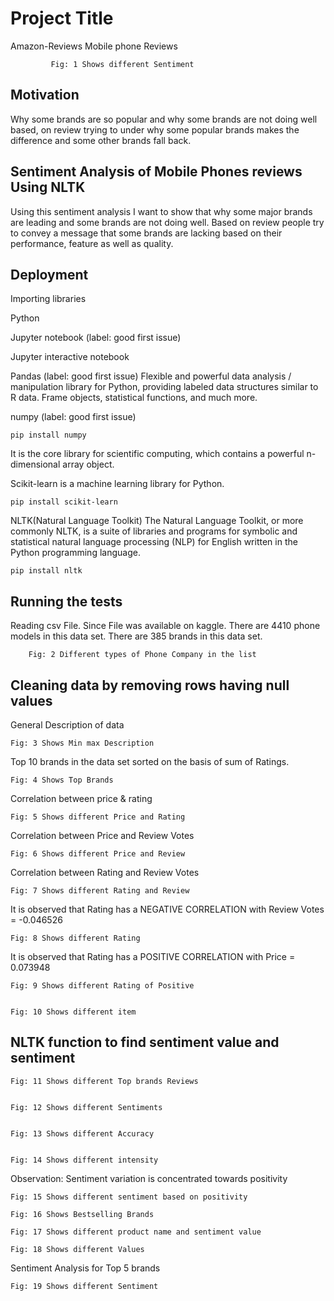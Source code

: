 
# Project Title

Amazon-Reviews Mobile phone Reviews


             Fig: 1 Shows different Sentiment 


## Motivation

Why some brands are so popular and why some brands are not doing well based, on review trying to under why some popular brands makes the difference and some other brands fall back.

## Sentiment Analysis of Mobile Phones reviews Using NLTK

Using this sentiment analysis I want to show that why some major brands are leading and some brands are not doing well. Based on review people try to convey a message that some brands are lacking based on their performance, feature as well as quality.


## Deployment

Importing libraries

Python

Jupyter notebook (label: good first issue)

Jupyter interactive notebook

Pandas (label: good first issue)
Flexible and powerful data analysis / manipulation library for Python, providing labeled data structures similar to R data. Frame objects, statistical functions, and much more.

numpy (label: good first issue)

    pip install numpy

It is the core library for scientific computing, which contains a powerful n-dimensional array object.

Scikit-learn is a machine learning library for Python.

    pip install scikit-learn

NLTK(Natural Language Toolkit)
The Natural Language Toolkit, or more commonly NLTK, is a suite of libraries and programs for symbolic and statistical natural language processing (NLP) for English written in the Python programming language.

    pip install nltk





## Running the tests

Reading csv File.
Since File was available on kaggle.
There are 4410 phone models in this data set.
There are 385 brands in this data set.


        Fig: 2 Different types of Phone Company in the list 



## Cleaning data by removing rows having null values

General Description of data


    Fig: 3 Shows Min max Description 

Top 10 brands in the data set sorted on the basis of sum of Ratings.


    Fig: 4 Shows Top Brands 

Correlation between price & rating


    Fig: 5 Shows different Price and Rating

Correlation between Price and Review Votes

    Fig: 6 Shows different Price and Review 

Correlation between Rating and Review Votes

    Fig: 7 Shows different Rating and Review

It is observed that Rating has a NEGATIVE CORRELATION with Review Votes = -0.046526

    Fig: 8 Shows different Rating 

It is observed that Rating has a POSITIVE CORRELATION with Price = 0.073948

    Fig: 9 Shows different Rating of Positive


    Fig: 10 Shows different item  

  
## NLTK function to find sentiment value and sentiment



    Fig: 11 Shows different Top brands Reviews 


    Fig: 12 Shows different Sentiments 


    Fig: 13 Shows different Accuracy 


    Fig: 14 Shows different intensity 


Observation: Sentiment variation is concentrated towards positivity

    Fig: 15 Shows different sentiment based on positivity 

    Fig: 16 Shows Bestselling Brands 

    Fig: 17 Shows different product name and sentiment value 

    Fig: 18 Shows different Values 

Sentiment Analysis for Top 5 brands

    Fig: 19 Shows different Sentiment  

